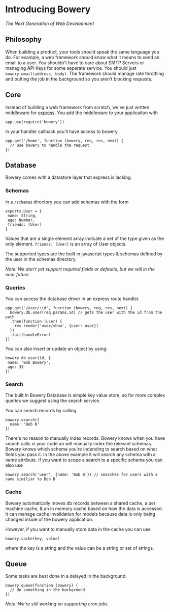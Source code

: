 # Introducing Bowery
_The Next Generation of Web Development_

## Philosophy
When building a product, your tools should speak the same language you do. For example, a web framework should know what it means to send an email to a user. You shouldn't have to care about SMTP Servers or managing API Keys for some seperate service. You should just `bowery.email(address, body)`. The framework should manage rate throttling and putting the job in the background so you aren't blocking requests.

## Core
Instead of building a web framework from scratch, we've just written middleware for [express](http://expressjs.com). You add the middleware to your applicaiton with

```
app.use(require('bowery'))
```

In your handler callback you'll have access to bowery.

```
app.get('/home', function (bowery, req, res, next) {
  // use bowery to handle the request
})
```

## Database
Bowery comes with a datastore layer that express is lacking.

### Schemas
In a `/schemas` directory you can add schemas with the form

```
exports.User = {
 name: String,
 age: Number,
 friends: [User]
}
```

Values that are a single element array indicate a set of the type given as the only element. `friends: [User]` is an array of User objects.

The supported types are the built in javascript types & schemas defined by the user in the schemas directory.

_Note: We don't yet support required fields or defaults, but we will in the near future._

### Queries
You can access the database driver in an express route handler.

```
app.get('/user/:id', function (bowery, req, res, next) {
  bowery.db.user(req.params.id) // gets the user with the id from the path
  .then(function (user) {
    res.render('user/show', {user: user})
  })
  .fail(handleError)
})
```

You can also insert or update an object by using:

```
bowery.db.user(id, {
 name: 'Bob Bowery',
 age: 33
})
```

### Search
The built in Bowery Database is simple key value store, so for more complex queries we suggest using the search service.

You can search records by calling.

```
bowery.search({
  name: 'Bob B'
})
```

There's no reason to manually index records. Bowery knows when you have search calls in your code an will manually index the relevant schemas. Bowery knows which schema you're indending to search based on what fields you pass it. In the above example it will search any schema with a name attribute. If you want to scope a search to a specific schema you can also use

```
bowery.search('user', {name: 'Bob B'}) // searches for users with a name similiar to Bob B
```

### Cache
Bowery automatically moves db records between a shared cache, a per machine cache, & an in memory cache based on how the data is accessed. It can manage cache invalidation for models because data is only being changed inside of the bowery application.

However, if you want to manually store data in the cache you can use

```
bowery.cache(key, value)
```
where the key is a string and the value can be a string or set of strings.

## Queue
Some tasks are best done in a delayed in the background.

```
bowery.queue(function (bowery) {
  // do something in the background
})
```

_Note: We're still working on supporting cron jobs._




